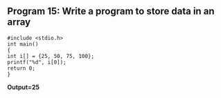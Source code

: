 ## Program 15: Write a program to store data in an array
```
#include <stdio.h>
int main() 
{
int i[] = {25, 50, 75, 100};
printf("%d", i[0]);
return 0;
}
```
**Output=25**
